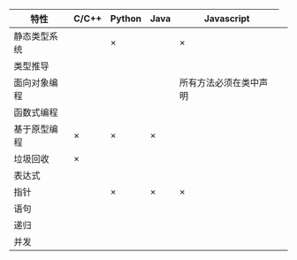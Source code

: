 |      特性        |      C/C++    |     Python  |    Java | Javascript
| --------------- | --------------- | --------------- | --------------- | --------------- |
|      静态类型系统        |                       |×                       |                       |×                       |
|      类型推导        |                       |                       |                       |                       |
|      面向对象编程        |                       |                       |<td>所有方法必须在类中声明</td>|                       |
|      函数式编程        |                       |                       |                       |                       |
|      基于原型编程        |×                       |×                       |×                       |                       |
|      垃圾回收        |×                       |                       |                       |                       |
|      表达式        |                       |                       |                       |                       |
|      指针        |                       |×                       |×                       |×                       |
|      语句        |                       |                       |                       |                       |
|      递归        |                       |                       |                       |                       |
|      并发        |                       |                       |                       |                       |
